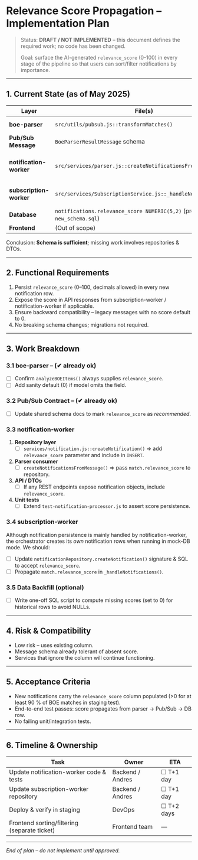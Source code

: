 # Relevance Score Propagation – Implementation Plan

> Status: **DRAFT / NOT IMPLEMENTED** – this document defines the required work; no code has been changed.
>
> Goal: surface the AI-generated `relevance_score` (0-100) in every stage of the pipeline so that users can sort/filter notifications by importance.

---

## 1. Current State (as of May 2025)

| Layer | File(s) | `relevance_score` Handling |
|-------|---------|---------------------------|
| **boe-parser** | `src/utils/pubsub.js::transformMatches()` | Already attaches `match.relevance_score` (number) when present. |
| **Pub/Sub Message** | `BoeParserResultMessage` schema | Field **exists** at `results[…].matches[…].relevance_score`. |
| **notification-worker** | `src/services/parser.js::createNotificationsFromMessage()` | Reads `match.relevance_score` ➜ includes it inside `metadata` but **does not** persist to `notifications.relevance_score` column. |
| **subscription-worker** | `src/services/SubscriptionService.js::_handleNotifications()` | Persists notifications **via internal repository**; currently ignores `relevance_score` column. |
| **Database** | `notifications.relevance_score NUMERIC(5,2)` (present in `new_schema.sql`) | Column created, default 0, but seldom populated. |
| **Frontend** | (Out of scope) | Not yet displaying score. |

Conclusion: **Schema is sufficient**; missing work involves repositories & DTOs.

---

## 2. Functional Requirements

1. Persist `relevance_score` (0–100, decimals allowed) in every new notification row.
2. Expose the score in API responses from subscription-worker / notification-worker if applicable.
3. Ensure backward compatibility – legacy messages with no score default to 0.
4. No breaking schema changes; migrations not required.

---

## 3. Work Breakdown

### 3.1 boe-parser – (✔ already ok)
- [ ] Confirm `analyzeBOEItems()` always supplies `relevance_score`.
- [ ] Add sanity default (0) if model omits the field.

### 3.2 Pub/Sub Contract – (✔ already ok)
- [ ] Update shared schema docs to mark `relevance_score` as *recommended*.

### 3.3 notification-worker
1. **Repository layer**
   - [ ] `services/notification.js::createNotification()` ⇒ add `relevance_score` parameter and include in `INSERT`.
2. **Parser consumer**
   - [ ] `createNotificationsFromMessage()` ⇒ pass `match.relevance_score` to repository.
3. **API / DTOs**
   - [ ] If any REST endpoints expose notification objects, include `relevance_score`.
4. **Unit tests**
   - [ ] Extend `test-notification-processor.js` to assert score persistence.

### 3.4 subscription-worker
Although notification persistence is mainly handled by notification-worker, the orchestrator creates its *own* notification rows when running in mock-DB mode. We should:
- [ ] Update `notificationRepository.createNotification()` signature & SQL to accept `relevance_score`.
- [ ] Propagate `match.relevance_score` in `_handleNotifications()`.

### 3.5 Data Backfill (optional)
- [ ] Write one-off SQL script to compute missing scores (set to 0) for historical rows to avoid NULLs.

---

## 4. Risk & Compatibility

* Low risk – uses existing column.
* Message schema already tolerant of absent score.
* Services that ignore the column will continue functioning.

---

## 5. Acceptance Criteria

- New notifications carry the `relevance_score` column populated (>0 for at least 90 % of BOE matches in staging test).
- End-to-end test passes: score propagates from parser → Pub/Sub → DB row.
- No failing unit/integration tests.

---

## 6. Timeline & Ownership

| Task | Owner | ETA |
|------|-------|-----|
| Update notification-worker code & tests | Backend / Andres | ☐ T+1 day |
| Update subscription-worker repository | Backend / Andres | ☐ T+1 day |
| Deploy & verify in staging | DevOps | ☐ T+2 days |
| Frontend sorting/filtering (separate ticket) | Frontend team | — |

---

*End of plan – do not implement until approved.* 